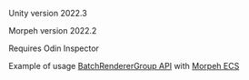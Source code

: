 Unity version 2022.3

Morpeh version 2022.2

Requires Odin Inspector

Example of usage [BatchRendererGroup API](https://docs.unity3d.com/Manual/batch-renderer-group.html) with [Morpeh ECS](https://github.com/scellecs/morpeh/tree/main)
